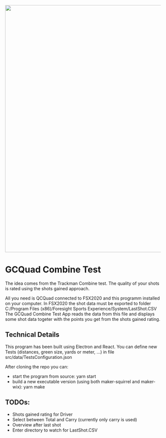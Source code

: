 <img src="https://github.com/christianrehn/GCQuadCombineTest/blob/master/screenshots/210421_GCQuadCombineTest.png" width="800">

# GCQuad Combine Test
The idea comes from the Trackman Combine test.
The quality of your shots is rated using the shots gained approach.

All you need is QCQuad connected to FSX2020 and this programm installed on your computer.
In FSX2020 the shot data must be exported to folder C:/Program Files (x86)/Foresight Sports Experience/System/LastShot.CSV
The GCQuad Combine Test App reads the data from this file and displays some shot data togeter with the points you get from the shots gained rating.

## Technical Details
This program has been built using Electron and React.
You can define new Tests (distances, green size, yards or meter, ...) in file src/data/TestsConfiguration.json

After cloning the repo you can:
* start the program from source: yarn start
* build a new executable version (using both maker-squirrel and maker-wix): yarn make

## TODOs:
* Shots gained rating for Driver
* Select between Total and Carry (currently only carry is used)
* Overview after last shot
* Enter directory to watch for LastShot.CSV
